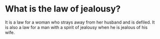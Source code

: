 # What is the law of jealousy?

It is a law for a woman who strays away from her husband and is defiled. It is also a law for a man with a spirit of jealousy when he is jealous of his wife.
